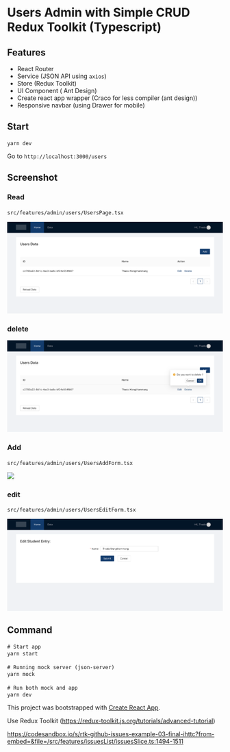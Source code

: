 # Users Admin with Simple CRUD Redux Toolkit (Typescript)

## Features
- React Router
- Service (JSON API using `axios`) 
- Store (Redux Toolkit)
- UI Component ( Ant Design)
- Create react app wrapper (Craco for less compiler (ant design))
- Responsive navbar (using Drawer for mobile)

## Start

```
yarn dev
```

Go to `http://localhost:3000/users`

## Screenshot

### Read 
`src/features/admin/users/UsersPage.tsx`

![](./preview-read.png)

<!-- more -->

### delete 

![](./preview-delete.png)

### Add 
`src/features/admin/users/UsersAddForm.tsx`

![](./preview-add.png)

### edit 
`src/features/admin/users/UsersEditForm.tsx`

![](./preview-update.png)



## Command

```
# Start app
yarn start

# Running mock server (json-server)
yarn mock 

# Run both mock and app
yarn dev
```

This project was bootstrapped with [Create React App](https://github.com/facebook/create-react-app).

Use Redux Toolkit (https://redux-toolkit.js.org/tutorials/advanced-tutorial)

https://codesandbox.io/s/rtk-github-issues-example-03-final-ihttc?from-embed=&file=/src/features/issuesList/issuesSlice.ts:1494-1511

